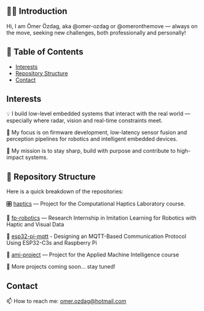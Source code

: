 ## 👋🏻 Introduction

Hi, I am Ömer Özdag, aka @omer-ozdag or @omeronthemove — always on the move, seeking new challenges, both professionally and personally!

## 📑 Table of Contents

- [Interests](#interests)
- [Repository Structure](#repository-structure)
- [Contact](#contact)

## Interests

💡 I build low-level embedded systems that interact with the real world — especially where radar, vision and real-time constraints meet.

🔧 My focus is on firmware development, low-latency sensor fusion and perception pipelines for robotics and intelligent embedded devices.

🚀 My mission is to stay sharp, build with purpose and contribute to high-impact systems.

## 📁 Repository Structure

Here is a quick breakdown of the repositories:

🎛️ [haptics](https://github.com/omer-ozdag/haptics) — Project for the Computational Haptics Laboratory course.

🤖 [fp-robotics](https://github.com/omer-ozdag/fp-robotics) — Research Internship in Imitation Learning for Robotics with Haptic and Visual Data

📡 [esp32-pi-mqtt](https://github.com/omer-ozdag/esp32-pi-mqtt) - Designing an MQTT-Based Communication Protocol Using ESP32-C3s and Raspberry Pi

🧠 [ami-project](https://github.com/omer-ozdag/ami-project) — Project for the Applied Machine Intelligence course

🚧 More projects coming soon… stay tuned!

## Contact

📫 How to reach me: omer.ozdag@hotmail.com
